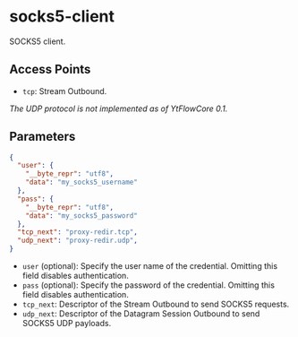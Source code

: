 # socks5-client

SOCKS5 client.

## Access Points

- `tcp`: Stream Outbound.

*The UDP protocol is not implemented as of YtFlowCore 0.1.*

## Parameters

```json
{
  "user": {
    "__byte_repr": "utf8",
    "data": "my_socks5_username"
  },
  "pass": {
    "__byte_repr": "utf8",
    "data": "my_socks5_password"
  },
  "tcp_next": "proxy-redir.tcp",
  "udp_next": "proxy-redir.udp",
}
```

- `user` (optional): Specify the user name of the credential. Omitting this field disables authentication.
- `pass` (optional): Specify the password of the credential. Omitting this field disables authentication.
- `tcp_next`: Descriptor of the Stream Outbound to send SOCKS5 requests.
- `udp_next`: Descriptor of the Datagram Session Outbound to send SOCKS5 UDP payloads.
